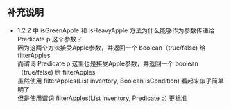 ## 补充说明
 - 1.2.2 中 isGreenApple 和 isHeavyApple 方法为什么能够作为参数传递给Predicate<Apple> p 这个参数？  
    因为这两个方法接受Apple参数，并返回一个 boolean（true/false) 给 filterApples  
    而谓词 Predicate<Apple> p 这里也是接受Apple参数，并返回一个 boolean（true/false) 给 filterApples  
    虽然使用 filterApples(List<Apple> inventory, Boolean isCondition) 看起来似乎简单明了  
    但是使用谓词 filterApples(List<Apple> inventory, Predicate<Apple> p)  更标准
    